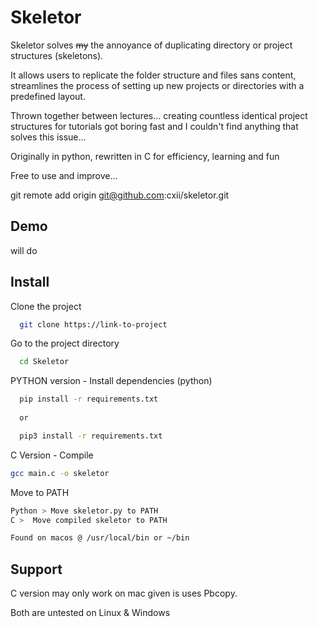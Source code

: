 
# Skeletor

Skeletor solves ~~my~~ the annoyance of duplicating directory or project structures (skeletons).

It allows users to replicate the folder structure and files sans content, streamlines the process of setting up new projects or directories with a predefined layout.


Thrown together between lectures... creating countless identical project structures for tutorials got boring fast and I couldn't find anything that solves this issue...

Originally in python, rewritten in C for efficiency, learning and fun 

Free to use and improve...

git remote add origin git@github.com:cxii/skeletor.git
## Demo

will do 


## Install

Clone the project

```bash
  git clone https://link-to-project
```

Go to the project directory

```bash
  cd Skeletor
```

PYTHON version - Install dependencies (python)

```bash
  pip install -r requirements.txt
  
  or

  pip3 install -r requirements.txt

```

C Version - Compile

```bash
gcc main.c -o skeletor
````


Move to PATH

```bash
Python > Move skeletor.py to PATH
C >  Move compiled skeletor to PATH

Found on macos @ /usr/local/bin or ~/bin
```

## Support

C version may only work on mac given is uses Pbcopy.

Both are untested on Linux & Windows

